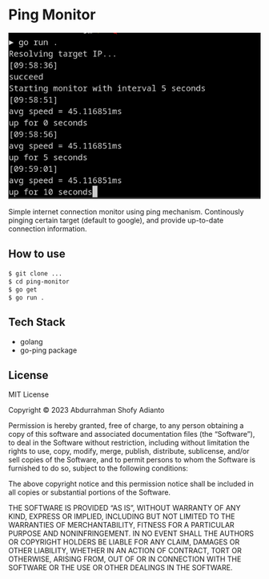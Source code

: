 Ping Monitor
============

![Screenshot](screenshot.png)

Simple internet connection monitor using ping mechanism. Continously pinging certain target (default to google), and provide up-to-date connection information.

## How to use

```
$ git clone ...
$ cd ping-monitor
$ go get
$ go run .
```

## Tech Stack
- golang
- go-ping package

## License

MIT License

Copyright © 2023 Abdurrahman Shofy Adianto

Permission is hereby granted, free of charge, to any person obtaining a copy of this software and associated documentation files (the “Software”), to deal in the Software without restriction, including without limitation the rights to use, copy, modify, merge, publish, distribute, sublicense, and/or sell copies of the Software, and to permit persons to whom the Software is furnished to do so, subject to the following conditions:

The above copyright notice and this permission notice shall be included in all copies or substantial portions of the Software.

THE SOFTWARE IS PROVIDED “AS IS”, WITHOUT WARRANTY OF ANY KIND, EXPRESS OR IMPLIED, INCLUDING BUT NOT LIMITED TO THE WARRANTIES OF MERCHANTABILITY, FITNESS FOR A PARTICULAR PURPOSE AND NONINFRINGEMENT. IN NO EVENT SHALL THE AUTHORS OR COPYRIGHT HOLDERS BE LIABLE FOR ANY CLAIM, DAMAGES OR OTHER LIABILITY, WHETHER IN AN ACTION OF CONTRACT, TORT OR OTHERWISE, ARISING FROM, OUT OF OR IN CONNECTION WITH THE SOFTWARE OR THE USE OR OTHER DEALINGS IN THE SOFTWARE.
